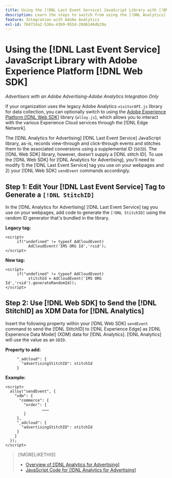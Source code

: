 ```yaml
---
title: Using the [!DNL Last Event Service] JavaScript Library with [!DNL Web SDK]
description: Learn the steps to switch from using the [!DNL Analytics] [!DNL visitorAPI] library to the [!DNL Experience Platform] [!DNL Web SDK] library for your [!DNL Analytics for Advertising] implementation.
feature: Integration with Adobe Analytics
exl-id: 764724a2-536a-43b9-955d-28d6146db29a
---
```

# Using the [!DNL Last Event Service] JavaScript Library with Adobe Experience Platform [!DNL Web SDK]

*Advertisers with an Adobe Advertising-Adobe Analytics Integration Only*

If your organization uses the legacy Adobe Analytics `visitorAPI.js` library for data collection, you can optionally switch to using the [Adobe Experience Platform [!DNL Web SDK]](https://experienceleague.adobe.com/docs/experience-platform/edge/home.html) library (`alloy.js`), which allows you to interact with the various Experience Cloud services through the [!DNL Edge Network].

The [!DNL Analytics for Advertising] [!DNL Last Event Service] JavaScript library, as-is, records view-through and click-through events and stitches them to the associated conversions using a supplemental ID (`SDID`). The [!DNL Web SDK] library, however, doesn't supply a [!DNL stitch ID]. To use the [!DNL Web SDK] for [!DNL Analytics for Advertising], you'll need to modify 1) the [!DNL Last Event Service] tag you use on your webpages and 2) your [!DNL Web SDK] `sendEvent` commands accordingly.

## Step 1:  Edit Your [!DNL Last Event Service] Tag to Generate a `[!DNL StitchID]`

In the [!DNL Analytics for Advertising] [!DNL Last Event Service] tag you use on your webpages, add code to generate the `[!DNL StitchID]` using the random ID generator that's bundled in the library.

**Legacy tag:**

```
<script>
     if("undefined" != typeof AdCloudEvent) 
          AdCloudEvent('IMS ORG Id','rsid');
</script>
```

**New tag:**

```
<script>
     if("undefined" != typeof AdCloudEvent) 
          stitchId = AdCloudEvent('IMS ORG Id','rsid').generateRandomId();
</script>
```

## Step 2: Use [!DNL Web SDK] to Send the [!DNL StitchID] as XDM Data for [!DNL Analytics]

Insert the following property within your [!DNL Web SDK] `sendEvent` command to send the [!DNL StitchID] to [!DNL Experience Edge] as [!DNL Experience Data Model] (XDM) data for [!DNL Analytics].<!-- The library will send the StitchID to [!DNL Experience Edge] as `[_adcloud.advertisingStitchID](https://github.com/adobe/xdm/blob/master/docs/reference/adobe/experience/adcloud/stitch.schema.md)`. --> [!DNL Analytics] will use the value as an `SDID`.

**Property to add:**

```
     "_adcloud": {
       "advertisingStitchID": stitchId
     }
```

**Example:**

```
<script>
  alloy("sendEvent", {
    "xdm": {
      "commerce": {
        "order": {
                ………
        }
     },
     "_adcloud": {
       "advertisingStitchID": stitchId
     }
    }
  });
</script>
```

>[!MORELIKETHIS]
>
>* [Overview of [!DNL Analytics for Advertising]](overview.md)
>* [JavaScript Code for [!DNL Analytics for Advertising]](/help/integrations/analytics/javascript.md)
